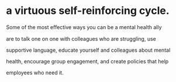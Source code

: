 # a virtuous self-reinforcing cycle.

Some of the most eﬀective ways you can be a mental health ally

are to talk one on one with colleagues who are struggling, use

supportive language, educate yourself and colleagues about mental

health, encourage group engagement, and create policies that help

employees who need it.